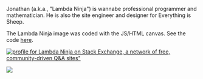 Jonathan (a.k.a., "Lambda Ninja") is wannabe professional programmer and mathematician. He is also the site engineer and designer for Everything is Sheep.

The Lambda Ninja image was coded with the JS/HTML canvas. See the code [here][LNCode].

[![profile for Lambda Ninja on Stack Exchange, a network of free, community-driven Q&amp;A sites"][SOImg]][SOProfile]

[![][PEImg]][PE]

[LNCode]: https://jsfiddle.net/jlam55555/9ajx2ttt/9/
[SOProfile]: https://stackexchange.com/users/2785906
[SOImg]: https://stackexchange.com/users/flair/2785906.png "profile for Lambda Ninja on Stack Exchange, a network of free, community-driven Q&amp;A sites"
[PE]: https://projecteuler.net/profile/jlam55555.png
[PEImg]: https://projecteuler.net/profile/jlam55555.png
